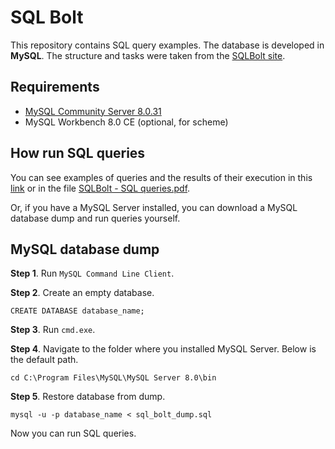# SQL Bolt
This repository contains SQL query examples. The database is developed in **MySQL**. The structure and tasks were taken from the [SQLBolt site](https://sqlbolt.com/).
## Requirements
* [MySQL Community Server 8.0.31](https://dev.mysql.com/downloads/windows/installer/8.0.html)
* MySQL Workbench 8.0 CE (optional, for scheme)
## How run SQL queries
You can see examples of queries and the results of their execution in this [link](https://docs.google.com/spreadsheets/d/1ytB1RlMtPQxJlEEOPSt7kxGRKOCQzu44OEfR2OqpneU/edit?usp=sharing) or in the file [SQLBolt - SQL queries.pdf](https://github.com/SpaceLacuna/sql_bolt/blob/main/SQLBolt%20-%20SQL%20queries.pdf).

Or, if you have a MySQL Server installed, you can download a MySQL database dump and run queries yourself.
## MySQL database dump
**Step 1**. Run `MySQL Command Line Client`.

**Step 2**. Create an empty database.
```
CREATE DATABASE database_name;
```
**Step 3**. Run `cmd.exe`.

**Step 4**. Navigate to the folder where you installed MySQL Server. Below is the default path.
```
cd C:\Program Files\MySQL\MySQL Server 8.0\bin
```
**Step 5**. Restore database from dump.
```
mysql -u -p database_name < sql_bolt_dump.sql
```
Now you can run SQL queries.
